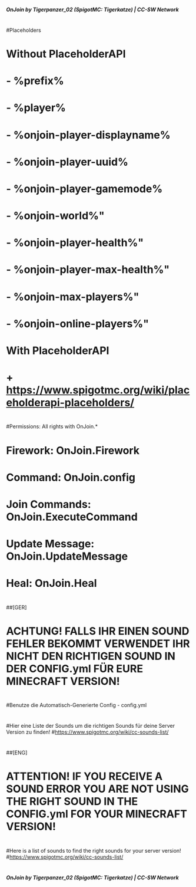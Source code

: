##### OnJoin by Tigerpanzer_02 (SpigotMC: Tigerkatze) | CC-SW Network #####
#
#Placeholders
#       Without PlaceholderAPI
#           - %prefix%
#           - %player%
#           - %onjoin-player-displayname%
#           - %onjoin-player-uuid%
#           - %onjoin-player-gamemode%
#           - %onjoin-world%"
#           - %onjoin-player-health%"
#           - %onjoin-player-max-health%"
#           - %onjoin-max-players%"
#           - %onjoin-online-players%"
#       With PlaceholderAPI
#           + https://www.spigotmc.org/wiki/placeholderapi-placeholders/
#
#Permissions: All rights with OnJoin.*
#            Firework: OnJoin.Firework
#            Command: OnJoin.config
#            Join Commands: OnJoin.ExecuteCommand
#            Update Message: OnJoin.UpdateMessage
#            Heal: OnJoin.Heal
#
##[GER]
#
# ACHTUNG! FALLS IHR EINEN SOUND FEHLER BEKOMMT VERWENDET IHR NICHT DEN RICHTIGEN SOUND IN DER CONFIG.yml FÜR EURE MINECRAFT VERSION!
#
#Benutze die Automatisch-Generierte Config - config.yml
#
#Hier eine Liste der Sounds um die richtigen Sounds für deine Server Version zu finden!
#https://www.spigotmc.org/wiki/cc-sounds-list/
#
#
##[ENG]
#
# ATTENTION! IF YOU RECEIVE A SOUND ERROR YOU ARE NOT USING THE RIGHT SOUND IN THE CONFIG.yml FOR YOUR MINECRAFT VERSION!
#
#
#Here is a list of sounds to find the right sounds for your server version!
#https://www.spigotmc.org/wiki/cc-sounds-list/
#
##### OnJoin by Tigerpanzer_02 (SpigotMC: Tigerkatze) | CC-SW Network #####
